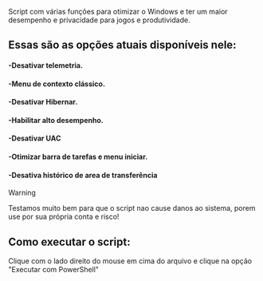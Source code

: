 Script com várias funções para otimizar o Windows e ter um maior desempenho e privacidade para jogos e produtividade.

## Essas são as opções atuais disponíveis nele:

#### -Desativar telemetria.
#### -Menu de contexto clássico.
#### -Desativar Hibernar.
#### -Habilitar alto desempenho.
#### -Desativar UAC
#### -Otimizar barra de tarefas e menu iniciar.
#### -Desativa histórico de area de transferência

> [!Warning]
> Testamos muito bem para que o script nao cause danos ao sistema, porem use por sua própria conta e risco!

## Como executar o script:
Clique com o lado direito do mouse em cima do arquivo e clique na opção "Executar com PowerShell"


